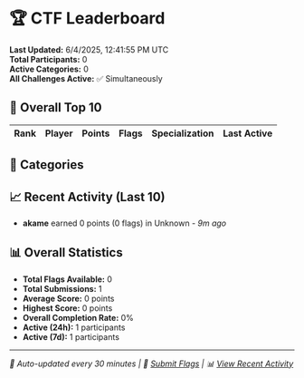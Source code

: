# 🏆 CTF Leaderboard

**Last Updated:** 6/4/2025, 12:41:55 PM UTC  
**Total Participants:** 0  
**Active Categories:** 0  
**All Challenges Active:** ✅ Simultaneously  

## 🥇 Overall Top 10

| Rank | Player | Points | Flags | Specialization | Last Active |
|------|--------|--------|-------|---------------|-------------|


## 🎯 Categories



## 📈 Recent Activity (Last 10)

- **akame** earned 0 points (0 flags) in Unknown - *9m ago*

## 📊 Overall Statistics

- **Total Flags Available:** 0
- **Total Submissions:** 1
- **Average Score:** 0 points
- **Highest Score:** 0 points
- **Overall Completion Rate:** 0%
- **Active (24h):** 1 participants
- **Active (7d):** 1 participants

---
*🤖 Auto-updated every 30 minutes | 🚩 [Submit Flags](https://github.com/MyCyberPlayground/my-cyber-playground-ctf/issues/new) | 📊 [View Recent Activity](recent-activity.md)*